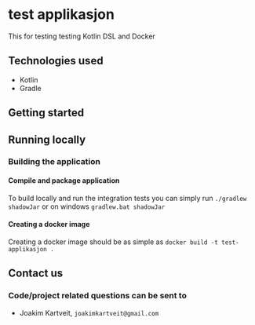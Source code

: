 # test applikasjon
This for testing testing Kotlin DSL and Docker

## Technologies used
* Kotlin
* Gradle

## Getting started
## Running locally

### Building the application
#### Compile and package application
To build locally and run the integration tests you can simply run `./gradlew shadowJar` or  on windows 
`gradlew.bat shadowJar`

#### Creating a docker image
Creating a docker image should be as simple as `docker build -t test-applikasjon .`

## Contact us
### Code/project related questions can be sent to
* Joakim Kartveit, `joakimkartveit@gmail.com`

